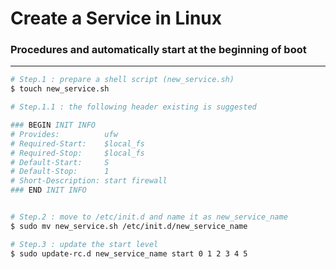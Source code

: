 # Create a Service in Linux

<script type="text/javascript" src="../js/general.js"></script>

### Procedures and automatically start at the beginning of boot
---

```bash
# Step.1 : prepare a shell script (new_service.sh)
$ touch new_service.sh

# Step.1.1 : the following header existing is suggested

### BEGIN INIT INFO
# Provides:          ufw
# Required-Start:    $local_fs
# Required-Stop:     $local_fs
# Default-Start:     S
# Default-Stop:      1
# Short-Description: start firewall
### END INIT INFO


# Step.2 : move to /etc/init.d and name it as new_service_name
$ sudo mv new_service.sh /etc/init.d/new_service_name

# Step.3 : update the start level
$ sudo update-rc.d new_service_name start 0 1 2 3 4 5
```